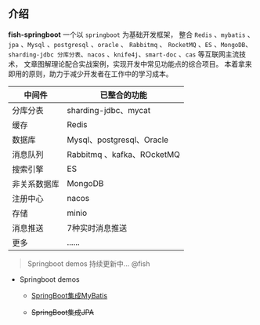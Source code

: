 
## 介绍

**fish-springboot** 一个以 `springboot` 为基础开发框架，
整合 `Redis` 、`mybatis` 、`jpa` 、`Mysql` 、`postgresql` 、`oracle` 、 `Rabbitmq` 、 `RocketMQ` 、`ES` 、`MongoDB`、`sharding-jdbc
分库分表`、`nacos` 、`knife4j`、`smart-doc` 、`cas` 等互联网主流技术，
文章图解理论配合实战案例，实现开发中常见功能点的综合项目。
本着拿来即用的原则，助力于减少开发者在工作中的学习成本。

中间件 | 已整合的功能
-------- | -----
分库分表 | sharding-jdbc、mycat
缓存  | Redis
数据库  | Mysql、postgresql、Oracle
消息队列  | Rabbitmq 、kafka、ROcketMQ
搜索引擎  | ES
非关系数据库  | MongoDB
注册中心  | nacos
存储  | minio
消息推送  | 7种实时消息推送
更多 | ......


> Springboot demos 持续更新中... @fish

- Springboot demos
    - [SpringBoot集成MyBatis](mybatis/README.md)
    
    - ~~SpringBoot集成JPA~~